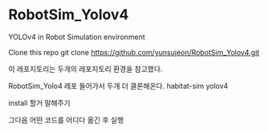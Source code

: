 # RobotSim_Yolov4
YOLOv4 in Robot Simulation environment

Clone this repo
git clone https://github.com/yunsujeon/RobotSim_Yolov4.git

이 레포지토리는 두개의 레포지토리 환경을 참고했다.

RobotSim_Yolo4 레포 들어가서 두개 더 클론해온다. 
habitat-sim
yolov4

install 할거 말해주기

그다음 어떤 코드를 어디다 옮긴 후 실행

